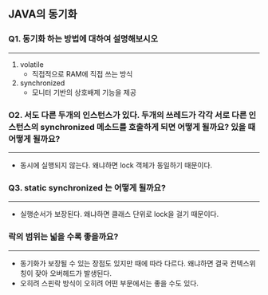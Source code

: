 
## JAVA의 동기화

### Q1. 동기화 하는 방법에 대하여 설명해보시오

---

1. volatile
   - 직접적으로 RAM에 직접 쓰는 방식
2. synchronized
   - 모니터 기반의 상호배제 기능을 제공

### O2. 서도 다른 두개의 인스턴스가 있다.  두개의 쓰레드가 각각 서로 다른 인스턴스의 synchronized 메소드를 호출하게 되면 어떻게 될까요? 있을 때 어떻게 될까요?

---

  -  동시에 실행되지 않는다. 왜냐하면 lock 객체가 동일하기 때문이다. 

### Q3. static synchronized 는 어떻게 될까요?

---

   -  실행순서가 보장된다. 왜냐하면 클래스 단위로 lock을 걸기 때문이다.

### 락의 범위는 넓을 수록 좋을까요?

---

  - 동기화가 보장될 수 있는 장점도 있지만 때에 따라 다르다. 왜냐하면 결국 컨텍스위칭이 잦아 오버헤드가 발생된다.
  - 오히려 스핀락 방식이 오히려 어떤 부문에서는 좋을 수도 있다.

 

